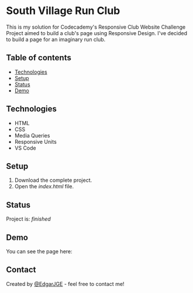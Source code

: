 # South Village Run Club 
This is my solution for Codecademy's Responsive Club Website Challenge Project aimed to build a club's page using Responsive Design. I've decided to build a page for an imaginary run club.

## Table of contents
* [Technologies](#technologies)
* [Setup](#setup)
* [Status](#status)
* [Demo](#demo)

## Technologies
* HTML
* CSS
* Media Queries
* Responsive Units
* VS Code

## Setup
1. Download the complete project.
2. Open the *index.html* file.

## Status
Project is: _finished_

## Demo
You can see the page here: 

## Contact
Created by [@EdgarJGE](https://www.instagram.com/edgarjge/) - feel free to contact me!

